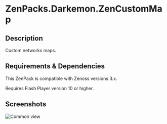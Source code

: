 # ZenPacks.Darkemon.ZenCustomMap

## Description

Custom networks maps.

## Requirements & Dependencies

This ZenPack is compatible with Zenoss versions 3.x.

Requires Flash Player version 10 or higher.

## Screenshots

![Common view](https://github.com/Darkemon/ZenPacks.Darkemon.ZenCustomMap/tree/master/screenshots/common_view.png)